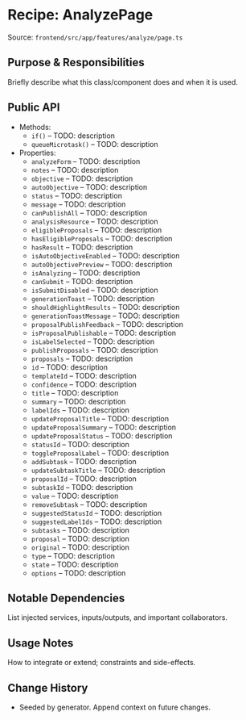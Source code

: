 # Recipe: AnalyzePage

Source: `frontend/src/app/features/analyze/page.ts`

## Purpose & Responsibilities
Briefly describe what this class/component does and when it is used.

## Public API
- Methods:
  - `if()` – TODO: description
  - `queueMicrotask()` – TODO: description
- Properties:
  - `analyzeForm` – TODO: description
  - `notes` – TODO: description
  - `objective` – TODO: description
  - `autoObjective` – TODO: description
  - `status` – TODO: description
  - `message` – TODO: description
  - `canPublishAll` – TODO: description
  - `analysisResource` – TODO: description
  - `eligibleProposals` – TODO: description
  - `hasEligibleProposals` – TODO: description
  - `hasResult` – TODO: description
  - `isAutoObjectiveEnabled` – TODO: description
  - `autoObjectivePreview` – TODO: description
  - `isAnalyzing` – TODO: description
  - `canSubmit` – TODO: description
  - `isSubmitDisabled` – TODO: description
  - `generationToast` – TODO: description
  - `shouldHighlightResults` – TODO: description
  - `generationToastMessage` – TODO: description
  - `proposalPublishFeedback` – TODO: description
  - `isProposalPublishable` – TODO: description
  - `isLabelSelected` – TODO: description
  - `publishProposals` – TODO: description
  - `proposals` – TODO: description
  - `id` – TODO: description
  - `templateId` – TODO: description
  - `confidence` – TODO: description
  - `title` – TODO: description
  - `summary` – TODO: description
  - `labelIds` – TODO: description
  - `updateProposalTitle` – TODO: description
  - `updateProposalSummary` – TODO: description
  - `updateProposalStatus` – TODO: description
  - `statusId` – TODO: description
  - `toggleProposalLabel` – TODO: description
  - `addSubtask` – TODO: description
  - `updateSubtaskTitle` – TODO: description
  - `proposalId` – TODO: description
  - `subtaskId` – TODO: description
  - `value` – TODO: description
  - `removeSubtask` – TODO: description
  - `suggestedStatusId` – TODO: description
  - `suggestedLabelIds` – TODO: description
  - `subtasks` – TODO: description
  - `proposal` – TODO: description
  - `original` – TODO: description
  - `type` – TODO: description
  - `state` – TODO: description
  - `options` – TODO: description

## Notable Dependencies
List injected services, inputs/outputs, and important collaborators.

## Usage Notes
How to integrate or extend; constraints and side-effects.

## Change History
- Seeded by generator. Append context on future changes.

